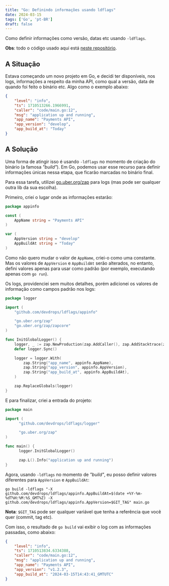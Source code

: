 ```yaml
---
title: "Go: Definindo informações usando ldflags"
date: 2024-03-15
tags: ['Go', 'pt-BR']
draft: false
---
```


Como definir informações como versão, datas etc usando `-ldflags`.

<!--more-->

**Obs**: todo o código usado aqui está [neste repositório](https://github.com/devdrops/ldflags).

## A Situação

Estava começando um novo projeto em Go, e decidi ter disponíveis, nos logs, informações a respeito da minha API, como
qual a versão, data de quando foi feito o binário etc. Algo como o exemplo abaixo:

```json
{
    "level": "info",
    "ts": 1710513266.1966991,
    "caller": "code/main.go:12",
    "msg": "application up and running",
    "app_name": "Payments API",
    "app_version": "develop",
    "app_build_at": "Today"
}
```

## A Solução

Uma forma de atingir isso é usando `-ldflags` no momento de criação do binário (a famosa _"build"_). Em Go, podemos usar
esse recurso para definir informações únicas nessa etapa, que ficarão marcadas no binário final.

Para essa tarefa, utilizei [go.uber.org/zap](https://github.com/uber-go/zap) para logs (mas pode ser qualquer outra lib
da sua escolha).

Primeiro, criei o lugar onde as informações estarão:

```go
package appinfo

const (
    AppName string = "Payments API"
)

var (
    AppVersion string = "develop"
    AppBuildAt string = "Today"
)
```

Como não quero mudar o valor de `AppName`, criei-o como uma constante. Mas os valores de `AppVersion` e `AppBuildAt`
serão alterados, no entanto, defini valores apenas para usar como padrão (por exemplo, executando apenas com `go run`).

Os logs, providenciei sem muitos detalhes, porém adicionei os valores de informação como campos padrão nos logs:

```go
package logger

import (
    "github.com/devdrops/ldflags/appinfo"

    "go.uber.org/zap"
    "go.uber.org/zap/zapcore"
)

func InitGlobalLogger() {
    logger, _ := zap.NewProduction(zap.AddCaller(), zap.AddStacktrace(zapcore.ErrorLevel))
    defer logger.Sync()

    logger = logger.With(
        zap.String("app_name", appinfo.AppName),
        zap.String("app_version", appinfo.AppVersion),
        zap.String("app_build_at", appinfo.AppBuildAt),
    )

    zap.ReplaceGlobals(logger)
}
```

E para finalizar, criei a entrada do projeto:

```go
package main

import (
	  "github.com/devdrops/ldflags/logger"

	  "go.uber.org/zap"
)

func main() {
	  logger.InitGlobalLogger()

	  zap.L().Info("application up and running")
}
```

Agora, usando `-ldflags` no momento de _"build"_, eu posso definir valores diferentes para `AppVersion` e `AppBuildAt`:

```
go build -ldflags "-X github.com/devdrops/ldflags/appinfo.AppBuildAt=$(date +%Y-%m-%dT%H:%M:%S_GMT%Z) -X github.com/devdrops/ldflags/appinfo.AppVersion=$GIT_TAG" main.go
```

**Nota**: `$GIT_TAG` pode ser qualquer variável que tenha a referência que você quer (commit, tag etc).

Com isso, o resultado de `go build` vai exibir o log com as informações passadas, como abaixo:

```json
{
    "level": "info",
    "ts": 1710513834.6334388,
    "caller": "code/main.go:12",
    "msg": "application up and running",
    "app_name": "Payments API",
    "app_version": "v1.2.3",
    "app_build_at": "2024-03-15T14:43:41_GMTUTC"
}
```

